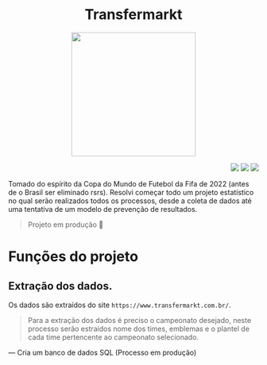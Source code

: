 <h1 align = "center"> Transfermarkt </h1>
<p align = "center">
<img src = "https://user-images.githubusercontent.com/90939386/207681469-4c1924d9-c97c-4dfc-9e7b-3b347ed388e6.jpg" height = 250>
</p>


<p align = "right">
<img src = "https://img.shields.io/badge/Status:-DEVELOPING-informational"/>
<img src = "https://img.shields.io/badge/Version:-0.0.1-blueviolet"/>
<img src = "https://img.shields.io/github/stars/andersonayache?style=social">
</p>


Tomado do espírito da Copa do Mundo de Futebol da Fifa de 2022 (antes de o Brasil ser eliminado rsrs). Resolvi começar todo um projeto estatístico no qual 
serão realizados todos os processos, desde a coleta de dados até uma tentativa de um modelo de prevenção de resultados.

> Projeto em produção :construction:


# Funções do projeto

## Extração dos dados.
Os dados são extraídos do site `https://www.transfermarkt.com.br/`. 
> Para a extração dos dados é preciso o campeonato desejado, neste processo serão estraídos nome dos times, emblemas e o plantel de cada 
time pertencente ao campeonato selecionado.

— Cria um banco de dados SQL (Processo em produção)


